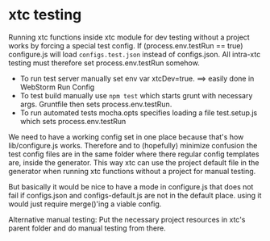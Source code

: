 xtc testing
===========

Running xtc functions inside xtc module for dev testing without a project works by forcing a special test config.
If (process.env.testRun == true) configure.js will load `configs.test.json` instead of configs.json.
All intra-xtc testing must therefore set process.env.testRun somehow.

- To run test server manually set env var xtcDev=true. ==> easily done in WebStorm Run Config
- To test build manually use `npm test` which starts grunt with necessary args.
  Gruntfile then sets process.env.testRun.
- To run automated tests mocha.opts specifies loading a file test.setup.js
  which sets process.env.testRun

We need to have a working config set in one place because that's how lib/configure.js works.
Therefore and to (hopefully) minimize confusion the test config files are in the same folder where there regular config templates are, inside the generator.
This way xtc can use the project default file in the generator when running xtc functions without a project for manual testing.



But basically it would be nice to have a mode in configure.js that does not fail if configs.json and configs-default.js are not in the default place. using it would just require merge()'ing a viable config.

Alternative manual testing: Put the necessary project resources in xtc's parent folder and do manual testing from there.
